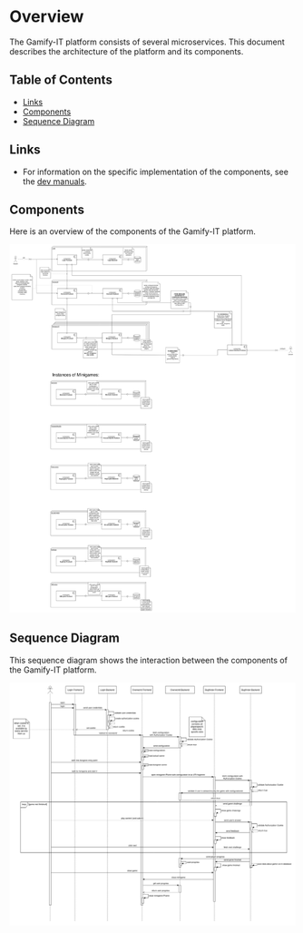 # Overview

The Gamify-IT platform consists of several microservices.
This document describes the architecture of the platform and its components.

## Table of Contents

<!-- TOC -->
* [Links](#links)
* [Components](#components)
* [Sequence Diagram](#sequence-diagram)
<!-- TOC -->

## Links

- For information on the specific implementation of the components, see the [dev manuals](https://gamifyit-docs.readthedocs.io/en/latest/dev-manuals/index.html).

## Components

Here is an overview of the components of the Gamify-IT platform.

![component diagram](../services/component-diagram_(editable-with-drawio).png)

## Sequence Diagram

This sequence diagram shows the interaction between the components of the Gamify-IT platform.

![sequence diagram](../services/sequence-diagram_(editable-with-drawio).png)
